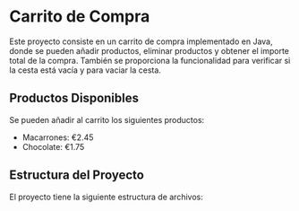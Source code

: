 # Carrito de Compra

Este proyecto consiste en un carrito de compra implementado en Java, donde se pueden añadir productos, eliminar productos y obtener el importe total de la compra. También se proporciona la funcionalidad para verificar si la cesta está vacía y para vaciar la cesta.

## Productos Disponibles

Se pueden añadir al carrito los siguientes productos:
- Macarrones: €2.45
- Chocolate: €1.75

## Estructura del Proyecto

El proyecto tiene la siguiente estructura de archivos:
